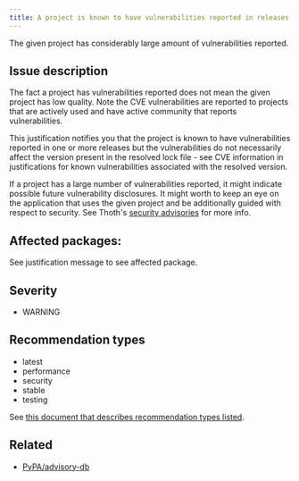 ```yaml
---
title: A project is known to have vulnerabilities reported in releases
---
```


The given project has considerably large amount of vulnerabilities reported.

## Issue description

The fact a project has vulnerabilities reported does not mean the given project
has low quality. Note the CVE vulnerabilities are reported to projects that
are actively used and have active community that reports vulnerabilities.

This justification notifies you that the project is known to have
vulnerabilities reported in one or more releases but the vulnerabilities do not
necessarily affect the version present in the resolved lock file - see CVE
information in justifications for known vulnerabilities associated with the
resolved version.

If a project has a large number of vulnerabilities reported, it might
indicate possible future vulnerability disclosures. It might worth to keep an
eye on the application that uses the given project and be additionally guided
with respect to security. See Thoth's [security
advisories](http://thoth-station.ninja/recommendation-types) for more info.

## Affected packages:

See justification message to see affected package.

## Severity

 * WARNING

## Recommendation types

 * latest
 * performance
 * security
 * stable
 * testing

See [this document that describes recommendation types
listed](http://thoth-station.ninja/recommendation-types).

## Related

 * [PyPA/advisory-db][1]

[1]: https://github.com/pypa/advisory-db
